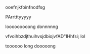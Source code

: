 ooefnjkfoinfnodfsg


PArrtttyyyyy

looooooooong donnnnng

vfvoihbzdjthuihvsjdbiojvfAD"IHhfsi;
lol

toooooo long dooooong
